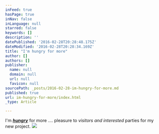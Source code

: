 ```yaml
---
inFeed: true
hasPage: true
inNav: false
inLanguage: null
starred: false
keywords: []
description: ''
datePublished: '2016-02-28T20:28:48.175Z'
dateModified: '2016-02-28T20:28:34.169Z'
title: "I'm hungry for more"
author: []
authors: []
publisher:
  name: null
  domain: null
  url: null
  favicon: null
sourcePath: _posts/2016-02-28-im-hungry-for-more.md
published: true
url: im-hungry-for-more/index.html
_type: Article

---
```

I'm [_**hungry**_][0] for more .... pleasure to _visitors and interested_ parties for my new project.
![](https://the-grid-user-content.s3-us-west-2.amazonaws.com/a66692c5-1ba9-4143-84b4-50ac3fae5719.jpg)

[0]: null